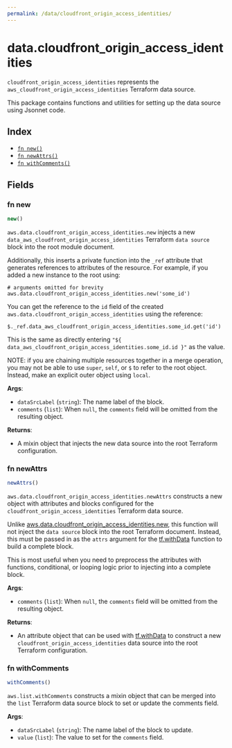 ```yaml
---
permalink: /data/cloudfront_origin_access_identities/
---
```


# data.cloudfront_origin_access_identities

`cloudfront_origin_access_identities` represents the `aws_cloudfront_origin_access_identities` Terraform data source.



This package contains functions and utilities for setting up the data source using Jsonnet code.


## Index

* [`fn new()`](#fn-new)
* [`fn newAttrs()`](#fn-newattrs)
* [`fn withComments()`](#fn-withcomments)

## Fields

### fn new

```ts
new()
```


`aws.data.cloudfront_origin_access_identities.new` injects a new `data_aws_cloudfront_origin_access_identities` Terraform `data source`
block into the root module document.

Additionally, this inserts a private function into the `_ref` attribute that generates references to attributes of the
resource. For example, if you added a new instance to the root using:

    # arguments omitted for brevity
    aws.data.cloudfront_origin_access_identities.new('some_id')

You can get the reference to the `id` field of the created `aws.data.cloudfront_origin_access_identities` using the reference:

    $._ref.data_aws_cloudfront_origin_access_identities.some_id.get('id')

This is the same as directly entering `"${ data_aws_cloudfront_origin_access_identities.some_id.id }"` as the value.

NOTE: if you are chaining multiple resources together in a merge operation, you may not be able to use `super`, `self`,
or `$` to refer to the root object. Instead, make an explicit outer object using `local`.

**Args**:
  - `dataSrcLabel` (`string`): The name label of the block.
  - `comments` (`list`):  When `null`, the `comments` field will be omitted from the resulting object.

**Returns**:
- A mixin object that injects the new data source into the root Terraform configuration.


### fn newAttrs

```ts
newAttrs()
```


`aws.data.cloudfront_origin_access_identities.newAttrs` constructs a new object with attributes and blocks configured for the `cloudfront_origin_access_identities`
Terraform data source.

Unlike [aws.data.cloudfront_origin_access_identities.new](#fn-cloudfront_origin_access_identitiesnew), this function will not inject the `data source`
block into the root Terraform document. Instead, this must be passed in as the `attrs` argument for the
[tf.withData](https://github.com/tf-libsonnet/core/tree/main/docs#fn-withdata) function to build a complete block.

This is most useful when you need to preprocess the attributes with functions, conditional, or looping logic prior to
injecting into a complete block.

**Args**:
  - `comments` (`list`):  When `null`, the `comments` field will be omitted from the resulting object.

**Returns**:
  - An attribute object that can be used with [tf.withData](https://github.com/tf-libsonnet/core/tree/main/docs#fn-withdata) to construct a new `cloudfront_origin_access_identities` data source into the root Terraform configuration.


### fn withComments

```ts
withComments()
```

`aws.list.withComments` constructs a mixin object that can be merged into the `list`
Terraform data source block to set or update the comments field.



**Args**:
  - `dataSrcLabel` (`string`): The name label of the block to update.
  - `value` (`list`): The value to set for the `comments` field.
